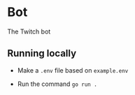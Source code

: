 # Bot

The Twitch bot

## Running locally

* Make a `.env` file based on `example.env`

* Run the command `go run .`